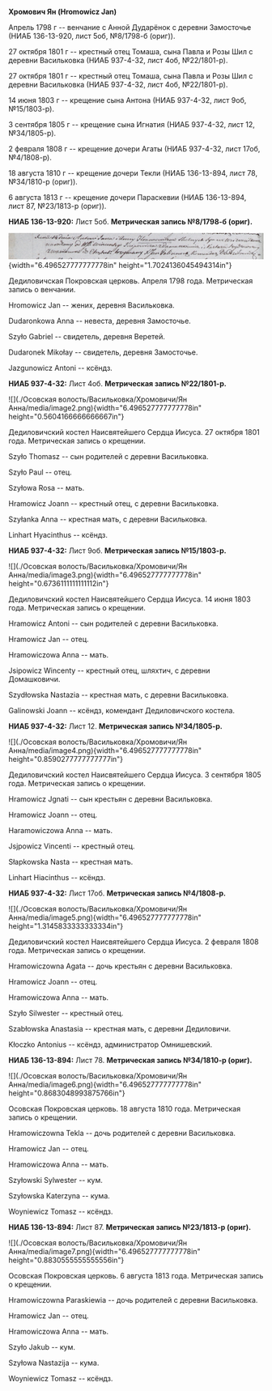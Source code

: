 **Хромович Ян (Hromowicz Jan)**

Апрель 1798 г -- венчание с Анной Дударёнок с деревни Замосточье (НИАБ
136-13-920, лист 5об, №8/1798-б (ориг)).

27 октября 1801 г -- крестный отец Томаша, сына Павла и Розы Шил с
деревни Васильковка (НИАБ 937-4-32, лист 4об, №22/1801-р).

27 октября 1801 г -- крестный отец Томаша, сына Павла и Розы Шил с
деревни Васильковка (НИАБ 937-4-32, лист 4об, №22/1801-р).

14 июня 1803 г -- крещение сына Антона (НИАБ 937-4-32, лист 9об,
№15/1803-р).

3 сентября 1805 г -- крещение сына Игнатия (НИАБ 937-4-32, лист 12,
№34/1805-р).

2 февраля 1808 г -- крещение дочери Агаты (НИАБ 937-4-32, лист 17об,
№4/1808-р).

18 августа 1810 г -- крещение дочери Текли (НИАБ 136-13-894, лист 78,
№34/1810-р (ориг)).

6 августа 1813 г -- крещение дочери Параскевии (НИАБ 136-13-894, лист
87, №23/1813-р (ориг)).

**НИАБ 136-13-920:** Лист 5об. **Метрическая запись №8/1798-б (ориг).**

![](./media/36d3ded84f4b89faefb4d6f2844ac6121b1ddccd.png){width="6.496527777777778in"
height="1.7024136045494314in"}

Дедиловичская Покровская церковь. Апреля 1798 года. Метрическая запись о
венчании.

Hromowicz Jan -- жених, деревня Васильковка.

Dudaronkowa Anna -- невеста, деревня Замосточье.

Szyło Gabriel -- свидетель, деревня Веретей.

Dudaronek Mikołay -- свидетель, деревня Замосточье.

Jazgunowicz Antoni -- ксёндз.

**НИАБ 937-4-32:** Лист 4об. **Метрическая запись №22/1801-р.**

![](./Осовская волость/Васильковка/Хромовичи/Ян Анна/media/image2.png){width="6.496527777777778in"
height="0.5604166666666667in"}

Дедиловичский костел Наисвятейшего Сердца Иисуса. 27 октября 1801 года.
Метрическая запись о крещении.

Szyło Thomasz -- сын родителей с деревни Васильковка.

Szyło Paul -- отец.

Szyłowa Rosa -- мать.

Hramowicz Joann -- крестный отец, с деревни Васильковка.

Szyłanka Anna -- крестная мать, с деревни Васильковка.

Linhart Hyacinthus -- ксёндз.

**НИАБ 937-4-32:** Лист 9об. **Метрическая запись №15/1803-р.**

![](./Осовская волость/Васильковка/Хромовичи/Ян Анна/media/image3.png){width="6.496527777777778in"
height="0.6736111111111112in"}

Дедиловичский костел Наисвятейшего Сердца Иисуса. 14 июня 1803 года.
Метрическая запись о крещении.

Hramowicz Antoni -- сын родителей с деревни Васильковка.

Hramowicz Jan -- отец.

Hramowiczowa Anna -- мать.

Jsipowicz Wincenty -- крестный отец, шляхтич, с деревни Домашковичи.

Szydłowska Nastazia -- крестная мать, с деревни Васильковка.

Galinowski Joann -- ксёндз, комендант Дедиловичского костела.

**НИАБ 937-4-32:** Лист 12. **Метрическая запись №34/1805-р.**

![](./Осовская волость/Васильковка/Хромовичи/Ян Анна/media/image4.png){width="6.496527777777778in"
height="0.8590277777777777in"}

Дедиловичский костел Наисвятейшего Сердца Иисуса. 3 сентября 1805 года.
Метрическая запись о крещении.

Hramowicz Jgnati -- сын крестьян с деревни Васильковка.

Hramowicz Joann -- отец.

Haramowiczowa Anna -- мать.

Jsjpowicz Vincenti -- крестный отец.

Słapkowska Nasta -- крестная мать.

Linhart Hiacinthus -- ксёндз.

**НИАБ 937-4-32:** Лист 17об. **Метрическая запись №4/1808-р.**

![](./Осовская волость/Васильковка/Хромовичи/Ян Анна/media/image5.png){width="6.496527777777778in"
height="1.3145833333333334in"}

Дедиловичский костел Наисвятейшего Сердца Иисуса. 2 февраля 1808 года.
Метрическая запись о крещении.

Hramowiczowna Agata -- дочь крестьян с деревни Васильковка.

Hramowicz Joann -- отец.

Hramowiczowa Anna -- мать.

Szyło Silwester -- крестный отец.

Szabłowska Anastasia -- крестная мать, с деревни Дедиловичи.

Kłoczko Antonius -- ксёндз, администратор Омнишевский.

**НИАБ 136-13-894:** Лист 78. **Метрическая запись №34/1810-р (ориг).**

![](./Осовская волость/Васильковка/Хромовичи/Ян Анна/media/image6.png){width="6.496527777777778in"
height="0.8683048993875766in"}

Осовская Покровская церковь. 18 августа 1810 года. Метрическая запись о
крещении.

Hramowiczowna Tekla -- дочь родителей с деревни Васильковка.

Hramowicz Jan -- отец.

Hramowiczowa Anna -- мать.

Szyłowski Sylwester -- кум.

Szyłowska Katerzyna -- кума.

Woyniewicz Tomasz -- ксёндз.

**НИАБ 136-13-894:** Лист 87. **Метрическая запись №23/1813-р (ориг).**

![](./Осовская волость/Васильковка/Хромовичи/Ян Анна/media/image7.png){width="6.496527777777778in"
height="0.8830555555555556in"}

Осовская Покровская церковь. 6 августа 1813 года. Метрическая запись о
крещении.

Hramowiczowna Paraskiewia -- дочь родителей с деревни Васильковка.

Hramowicz Jan -- отец.

Hramowiczowa Anna -- мать.

Szyło Jakub -- кум.

Szyłowa Nastazija -- кума.

Woyniewicz Tomasz -- ксёндз.
